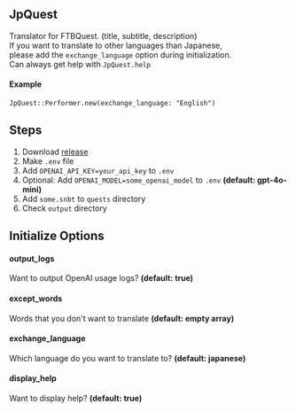 ## JpQuest

Translator for FTBQuest. (title, subtitle, description)  
If you want to translate to other languages than Japanese,  
please add the `exchange_language` option during initialization.  
Can always get help with `JpQuest.help`

#### Example

`JpQuest::Performer.new(exchange_language: "English")`

## Steps

1. Download [release](https://github.com/milkeclair/jp_quest/releases)
2. Make `.env` file
3. Add `OPENAI_API_KEY=your_api_key` to `.env`
4. Optional: Add `OPENAI_MODEL=some_openai_model` to `.env` **(default: gpt-4o-mini)**
5. Add `some.snbt` to `quests` directory
6. Check `output` directory

## Initialize Options

#### output_logs

Want to output OpenAI usage logs?
**(default: true)**

#### except_words

Words that you don't want to translate
**(default: empty array)**

#### exchange_language

Which language do you want to translate to?
**(default: japanese)**

#### display_help

Want to display help?
**(default: true)**
